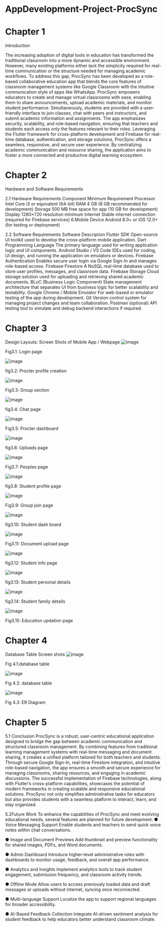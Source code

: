 # AppDevelopment-Project-ProcSync
  # Chapter 1  
  Introduction

The increasing adoption of digital tools in education has transformed the traditional classroom into a more dynamic and accessible environment. However, many existing platforms either lack the simplicity required for real-time communication or the structure needed for managing academic workflows. To address this gap, ProcSync has been developed as a role-based collaborative education app that blends the core features of classroom management systems like Google Classroom with the intuitive communication style of apps like WhatsApp.
ProcSync empowers educators to create and manage virtual classrooms with ease, enabling them to share announcements, upload academic materials, and monitor student performance. Simultaneously, students are provided with a user-friendly interface to join classes, chat with peers and instructors, and submit academic information and assignments. The app emphasizes security, scalability, and role-based navigation, ensuring that teachers and students each access only the features relevant to their roles.
Leveraging the Flutter framework for cross-platform development and Firebase for real-time database, authentication, and storage solutions, ProcSync offers a seamless, responsive, and secure user experience. By centralizing academic communication and resource sharing, the application aims to foster a more connected and productive digital learning ecosystem.
                                                  
 # Chapter 2
 Hardware and Software Requirements 

2.1 Hardware Requirements
Component	Minimum Requirement
Processor	Intel Core i3 or equivalent (64-bit)
RAM	4 GB (8 GB recommended for development)
Storage	500 MB free space for app (10 GB for development)
Display	1280×720 resolution minimum
Internet	Stable internet connection (required for Firebase  services)
6.Mobile            Device	Android 8.0+ or iOS 12.0+ (for testing or deployment)






2.2 Software Requirements
Software	Description
Flutter SDK	Open-source UI toolkit used to develop the cross-platform mobile application.
Dart Programming Language	The primary language used for writing application logic and UI components.
Android Studio / VS Code	IDEs used for coding, UI design, and running the application on emulators or devices.
Firebase Authentication	Enables secure user login via Google Sign-In and manages role-based access.
Firebase Firestore	A NoSQL real-time database used to store user profiles, messages, and classroom data.
Firebase Storage	Cloud storage solution used for uploading and retrieving shared academic documents.
BLoC (Business Logic Component)	State management architecture that separates UI from business logic for better scalability and testability.
Google Chrome / Mobile Emulator	For web-based or emulator testing of the app during development.
Git	Version control system for managing project changes and team collaboration.
Postman (optional)	API testing tool to simulate and debug backend interactions if required.

# Chapter 3
Design Layouts: Screen Shots of Mobile App / Webpage
   ![image](https://github.com/user-attachments/assets/682a7004-db25-49bc-b349-eda5ad90d9c1)
             
Fig3.1: Login page                                         


![image](https://github.com/user-attachments/assets/ec0cc743-c58f-49dd-a6d5-97387d2585dc)

fig3.2: Procter profile creation
                                

![image](https://github.com/user-attachments/assets/2672961a-a175-4937-90bf-59767f44d1b7)
          
Fig3.3: Group section                                          

![image](https://github.com/user-attachments/assets/61255f72-973a-4397-a960-6f43f2e77f34)

fig3.4: Chat page

![image](https://github.com/user-attachments/assets/6b4d6441-95e2-4dc9-bbd8-b58977cd9d5d)

Fig3.5: Procter dashboard                                 

![image](https://github.com/user-attachments/assets/38565b00-5567-4104-86fd-aa640adf08b3)

fig3.6: Uploads page

![image](https://github.com/user-attachments/assets/9d14b2a3-dae7-45bc-b320-47af2cb9cc78)
              
Fig3.7: Peoples page                                

![image](https://github.com/user-attachments/assets/9e8f8a82-7b64-4cbe-a894-191c0d7a0e32)

fig3.8: Student profile page

 ![image](https://github.com/user-attachments/assets/3c6a5203-39e1-40a7-9dba-6c9e0f1fc189)
                
Fig3.9: Group join page                                   

![image](https://github.com/user-attachments/assets/84660742-4efd-4fd2-a59c-2c63894a01cb)

fig3.10: Student dash board

![image](https://github.com/user-attachments/assets/5791bc6d-8905-45ec-b9d5-3edfb5827bc2)

Fig3.11: Document upload page                        

![image](https://github.com/user-attachments/assets/aa28739f-b6a2-4bcd-a1c6-bc1a7d0202d3)

fig3.12: Student info page

![image](https://github.com/user-attachments/assets/fc6f0739-b8b5-4f3a-9529-2ba77568aa59)

fig3.13: Student personal details                     

![image](https://github.com/user-attachments/assets/9db7ae0f-9ec2-4fac-8261-d95c3767036c)

fig3.14: Student family details           

![image](https://github.com/user-attachments/assets/2e7aa733-dc87-4311-8522-433f40092ed6)
 
Fig3.15: Education updation page






# Chapter 4
Database Table Screen shots
![image](https://github.com/user-attachments/assets/e48038ba-c0c7-40dd-88f3-15c25a9a89d7)

Fig 4.1:database table
 
  ![image](https://github.com/user-attachments/assets/0aef26ce-7c97-48af-8c16-522415a849e1)

Fig 4.2: database table

 ![image](https://github.com/user-attachments/assets/be5a3924-3f2b-4b20-aae5-023e41777240)

Fig 4.3: ER Diagram


# Chapter 5
5.1 Conclusion 
ProcSync is a robust, user-centric educational application designed to bridge the gap between academic communication and structured classroom management. By combining features from traditional learning management systems with real-time messaging and document sharing, it creates a unified platform tailored for both teachers and students. Through secure Google Sign-In, real-time Firestore integration, and intuitive role-based navigation, the app ensures a smooth and secure experience for managing classrooms, sharing resources, and engaging in academic discussions.
The successful implementation of Firebase technologies, along with Flutter’s cross-platform capabilities, showcases the potential of modern frameworks in creating scalable and responsive educational solutions. ProcSync not only simplifies administrative tasks for educators but also provides students with a seamless platform to interact, learn, and stay organized.












5.2Future Work
To enhance the capabilities of ProcSync and meet evolving educational needs, several features are planned for future development:
●	Voice Messaging Support
Enable students and teachers to send quick voice notes within chat    conversations.

●	Image and Document Previews
Add thumbnail and preview functionality for shared images, PDFs, and Word documents.

●	Admin Dashboard
Introduce higher-level administrative roles with dashboards to monitor usage, feedback, and overall app performance.

●	Analytics and Insights
Implement analytics tools to track student engagement, submission frequency, and classroom activity trends.

●	Offline Mode
Allow users to access previously loaded data and draft messages or uploads without internet, syncing once reconnected.

●	Multi-language Support
 Localize the app to support regional languages for broader accessibility.

●	AI-Based Feedback Collection
Integrate AI-driven sentiment analysis for student feedback to help educators  better understand classroom climate.
